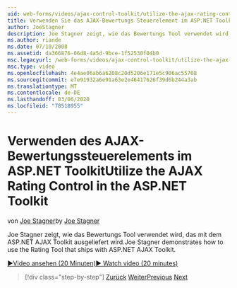 ```yaml
---
uid: web-forms/videos/ajax-control-toolkit/utilize-the-ajax-rating-control-in-the-aspnet-toolkit
title: Verwenden Sie das AJAX-Bewertungs Steuerelement im ASP.NET Toolkit | Microsoft-Dokumentation
author: JoeStagner
description: Joe Stagner zeigt, wie das Bewertungs Tool verwendet wird, das mit dem ASP.NET AJAX Toolkit ausgeliefert wird.
ms.author: riande
ms.date: 07/10/2008
ms.assetid: da366876-06d8-4a5d-9bce-1f52530f04b0
msc.legacyurl: /web-forms/videos/ajax-control-toolkit/utilize-the-ajax-rating-control-in-the-aspnet-toolkit
msc.type: video
ms.openlocfilehash: 4e4ae06ab6a6208c20d5206e171e5c906ac55708
ms.sourcegitcommit: e7e91932a6e91a63e2e46417626f39d6b244a3ab
ms.translationtype: MT
ms.contentlocale: de-DE
ms.lasthandoff: 03/06/2020
ms.locfileid: "78518955"
---
```

# <a name="utilize-the-ajax-rating-control-in-the-aspnet-toolkit"></a><span data-ttu-id="bc9b8-103">Verwenden des AJAX-Bewertungssteuerelements im ASP.NET Toolkit</span><span class="sxs-lookup"><span data-stu-id="bc9b8-103">Utilize the AJAX Rating Control in the ASP.NET Toolkit</span></span>

<span data-ttu-id="bc9b8-104">von [Joe Stagner](https://github.com/JoeStagner)</span><span class="sxs-lookup"><span data-stu-id="bc9b8-104">by [Joe Stagner](https://github.com/JoeStagner)</span></span>

<span data-ttu-id="bc9b8-105">Joe Stagner zeigt, wie das Bewertungs Tool verwendet wird, das mit dem ASP.NET AJAX Toolkit ausgeliefert wird.</span><span class="sxs-lookup"><span data-stu-id="bc9b8-105">Joe Stagner demonstrates how to use the Rating Tool that ships with ASP.NET AJAX Toolkit.</span></span>

[<span data-ttu-id="bc9b8-106">&#9654;Video ansehen (20 Minuten)</span><span class="sxs-lookup"><span data-stu-id="bc9b8-106">&#9654; Watch video (20 minutes)</span></span>](https://channel9.msdn.com/Blogs/ASP-NET-Site-Videos/utilize-the-ajax-rating-control-in-the-aspnet-toolkit)

> [!div class="step-by-step"]
> <span data-ttu-id="bc9b8-107">[Zurück](how-do-i-the-ajax-toolkit-reorder-control.md)
> [Weiter](control-extenders.md)</span><span class="sxs-lookup"><span data-stu-id="bc9b8-107">[Previous](how-do-i-the-ajax-toolkit-reorder-control.md)
[Next](control-extenders.md)</span></span>
